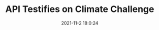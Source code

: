 ---
"title": "API Testifies on Climate Challenge"
"date": "2021-11-2 18:0:24"
"feed_name": "RIGZONE"
"feed_website": "http://www.rigzone.com/"
"feed_rss": "http://www.rigzone.com/news/rss/rigzone_latest.aspx"
"link": "https://www.rigzone.com/news/api_testifies_on_climate_challenge-02-nov-2021-166884-article/?rss=true"
"source": "None"
"file": "_posts/2021-1-1-f754f18067dabee66cadbc374d00a5fea7312fa2.md"
"accident": "0"
"drilling": "0"
"dead": "0"
"injured": "0"
"arrested": "0"
"place": "unknown place"
"where": "unknown site"
"causes": "unknown"
"place_uri": "unknown place"
---